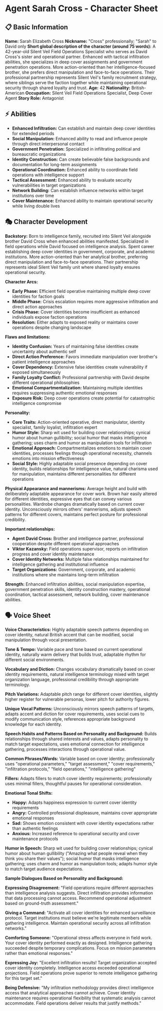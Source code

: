 # Agent Sarah Cross - Character Sheet

## 📋 Basic Information
**Name:** Sarah Elizabeth Cross
**Nickname:** "Cross" professionally; "Sarah" to David only
**Short global description of the character (around 75 words):** A 42-year-old Silent Veil Field Operations Specialist who serves as David Cross's sister and operational partner. Enhanced with tactical infiltration abilities, she specializes in deep cover assignments and government penetration operations. More action-oriented than her intelligence-focused brother, she prefers direct manipulation and face-to-face operations. Their professional partnership represents Silent Veil's family recruitment strategy, where siblings serve the faction together while maintaining operational security through shared loyalty and trust.
**Age:** 42
**Nationality:** British-American
**Occupation:** Silent Veil Field Operations Specialist, Deep Cover Agent
**Story Role:** Antagonist

## ⚡ Abilities
- **Enhanced Infiltration:** Can establish and maintain deep cover identities for extended periods
- **Social Manipulation:** Enhanced ability to read and influence people through direct interpersonal contact
- **Government Penetration:** Specialized in infiltrating political and bureaucratic organizations
- **Identity Construction:** Can create believable false backgrounds and documentation for long-term assignments
- **Operational Coordination:** Enhanced ability to coordinate field operations with intelligence support
- **Tactical Assessment:** Enhanced ability to evaluate security vulnerabilities in target organizations
- **Network Building:** Can establish influence networks within target institutions over time
- **Cover Maintenance:** Enhanced ability to maintain operational security while living double lives

## 🎭 Character Development
**Backstory:** Born to intelligence family, recruited into Silent Veil alongside brother David Cross when enhanced abilities manifested. Specialized in field operations while David focused on intelligence analysis. Spent career establishing deep cover identities in government, corporate, and academic institutions. More action-oriented than her analytical brother, preferring direct manipulation and face-to-face operations. Their partnership represents ideal Silent Veil family unit where shared loyalty ensures operational security.

**Character Arcs:**
- **Early Phase:** Efficient field operative maintaining multiple deep cover identities for faction goals
- **Middle Phase:** Crisis escalation requires more aggressive infiltration and direct action approaches
- **Crisis Phase:** Cover identities become insufficient as enhanced individuals expose faction operations
- **Resolution:** Either adapts to exposed reality or maintains cover operations despite changing landscape

**Flaws and limitations:**
- **Identity Confusion:** Years of maintaining false identities create uncertainty about authentic self
- **Direct Action Preference:** Favors immediate manipulation over brother's patient intelligence approaches
- **Cover Dependency:** Extensive false identities create vulnerability if exposed simultaneously
- **Family Loyalty Conflict:** Professional partnership with David despite different operational philosophies
- **Emotional Compartmentalization:** Maintaining multiple identities requires suppressing authentic emotional responses
- **Exposure Risk:** Deep cover operations create potential for catastrophic intelligence compromise

**Personality:**
- **Core Traits:** Action-oriented operative, direct manipulator, identity specialist, family loyalist, infiltration expert
- **Humor Style:** Sharp wit used for building cover relationships; cynical humor about human gullibility; social humor that masks intelligence gathering; uses charm and humor as manipulation tools for infiltration
- **Emotional Approach:** Compartmentalizes emotions to maintain cover identities, processes feelings through operational necessity, channels emotions into mission effectiveness
- **Social Style:** Highly adaptable social presence depending on cover identity, builds relationships for intelligence value, natural charisma used for manipulation, maintains different personalities for different operations

**Physical Appearance and mannerisms:** Average height and build with deliberately adaptable appearance for cover work. Brown hair easily altered for different identities, expressive eyes that can convey various personalities. Wardrobe changes dramatically based on current cover identity. Unconsciously mirrors others' mannerisms, adjusts speech patterns for different covers, maintains perfect posture for professional credibility.

**Important relationships:**
- **Agent David Cross:** Brother and intelligence partner, professional cooperation despite different operational approaches
- **Viktor Kazansky:** Field operations supervisor, reports on infiltration progress and cover identity maintenance
- **Cover Identity Networks:** Multiple false relationships maintained for intelligence gathering and institutional influence
- **Target Organizations:** Government, corporate, and academic institutions where she maintains long-term infiltration

**Strength:** Enhanced infiltration abilities, social manipulation expertise, government penetration skills, identity construction mastery, operational coordination, tactical assessment, network building, cover maintenance abilities.

## 🗣️ Voice Sheet
**Voice Characteristics:** Highly adaptable speech patterns depending on cover identity, natural British accent that can be modified, social manipulation through vocal presentation.

**Tone & Tempo:** Variable pace and tone based on current operational identity, naturally warm delivery that builds trust, adaptable rhythm for different social environments.

**Vocabulary and Diction:** Changes vocabulary dramatically based on cover identity requirements, natural intelligence terminology mixed with target organization language, professional credibility through appropriate terminology.

**Pitch Variations:** Adaptable pitch range for different cover identities, slightly higher register for vulnerable personas, lower pitch for authority figures.

**Unique Vocal Patterns:** Unconsciously mirrors speech patterns of targets, adapts accent and diction for cover requirements, uses social cues to modify communication style, references appropriate background knowledge for each identity.

**Speech Habits and Patterns Based on Personality and Background:** Builds relationships through shared interests and values, adapts personality to match target expectations, uses emotional connection for intelligence gathering, processes interactions through operational value.

**Common Phrases/Words:** Variable based on cover identity; professionally uses "operational parameters," "target assessment," "cover requirements," "infiltration protocols," "field operations," "intelligence gathering"

**Fillers:** Adapts fillers to match cover identity requirements; professionally uses minimal fillers, thoughtful pauses for operational consideration.

**Emotional Tonal Shifts:**
- **Happy:** Adapts happiness expression to current cover identity requirements
- **Angry:** Controlled professional displeasure, maintains cover appropriate emotional responses
- **Sad:** Shows emotion consistent with cover identity expectations rather than authentic feelings
- **Anxious:** Increased reference to operational security and cover maintenance protocols

**Humor in Speech:** Sharp wit used for building cover relationships; cynical humor about human gullibility ("Amazing what people reveal when they think you share their values"); social humor that masks intelligence gathering; uses charm and humor as manipulation tools; adapts humor style to match target audience expectations.

**Sample Dialogues Based on Personality and Background:**

**Expressing Disagreement:** "Field operations require different approaches than intelligence analysis suggests. Direct infiltration provides information that data processing cannot access. Recommend operational adjustment based on ground-truth assessment."

**Giving a Command:** "Activate all cover identities for enhanced surveillance protocol. Target institutions must believe we're legitimate members while gathering intelligence. Maintain operational security across all infiltration networks."

**Comforting Someone:** "Operational stress affects everyone in field work. Your cover identity performed exactly as designed. Intelligence gathering succeeded despite temporary complications. Focus on mission parameters rather than emotional responses."

**Expressing Joy:** "Excellent infiltration results! Target organization accepted cover identity completely. Intelligence access exceeded operational projections. Field operations prove superior to remote intelligence gathering for this target set."

**Being Defensive:** "My infiltration methodology provides direct intelligence access that analytical approaches cannot achieve. Cover identity maintenance requires operational flexibility that systematic analysis cannot accommodate. Field operations deliver results that justify methods."